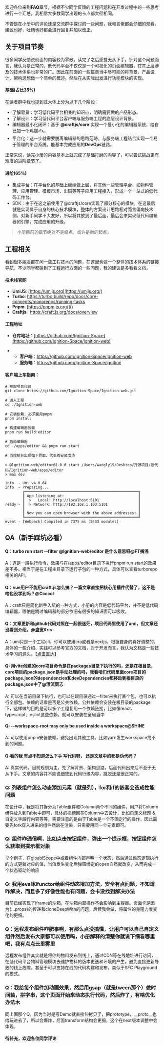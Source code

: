 欢迎各位来到**FAQ**章节，根据不少同学反馈的工程问题和在开发过程中的一些思考进行一个汇总。我相信大多数同学出现的卡点都大径相同。

不管是在小册中的评论还是交流群中探讨的一些问题，我和言佬都会仔细的观看，建议也好，吐槽也好都会进行回复并加以改正。

## 关于项目节奏

很多同学反馈说前面的内容较为零散，读完了之后感觉无从下手。针对这个问题而言，我认为是正常的，低代码平台不仅仅是一个可视化的页面编辑器，在其上层涉及的技术体系也非常的广。因此在前面的一些篇章当中尽可能的将背景、产品设计、架构思想做一个简单的概述。然后在从实际出发进行功能模块的实现。

#### 基础(占比35%)

在读者群中我也提到过大体上分为以下几个阶段：

-   了解背景：学习低代码平台相关的知识点，明确需要做的产品形态。
-   了解设计：学习低代码平台客户端与服务端工程的底层设计背景。
-   编辑器最小化闭环：基于 **@craftjs/core** 实现一个最小化的编辑器系统，给自己加一个鸡腿✍️。
-   平台化：这一步就需要脱离编辑器的思路范畴，与服务端工程结合实现一个易于管理的平台系统。能基本完成应用的**DevOps**链路。

正常来说，读完小册的内容基本上就完成了基础打磨的内容了，可以尝试挑战更有难度的进阶章节了。

#### 进阶(65%)

-   集成平台：在平台化的基础上继续做上层，将其他一些管理平台，如物料管理、应用管理、模板市场、出码等等子应用工程接入，形成一个一站式的低代码工作台。
-   SDK：由于在这之前使用了@craftjs/core实现了部分核心的模块，在这最后就是实现属于自身的核心技术模块，整体的方案设计思路相对而言偏向技术侧，对新手同学不太友好，所以将其放到了最后面，最后会来实现低代码编辑器的引擎，完成应用的升级。

> 小册目前的章节绝对不是终点，或许是新的起点。

## 工程相关

看到很多朋友都在问一些工程技术的问题，在这里也做一个整体的技术体系的链接导航，不少同学都碰到了工程运行方面的一些问题，我的建议是多看看文档。

#### 技术栈官网

-   **UmiJS**: [https://umijs.org](https://umijs.org/)
-   **Turbo**: <https://turbo.build/repo/docs/core-concepts/monorepos/running-tasks>
-   **Pnpm**: [https://pnpm.js.org/]()
-   **Craftjs**:  <https://craft.js.org/docs/overview>

#### 工程地址

-   **仓库地址**：[https://github.com/Ignition-Space](https://github.com/Ignition-Space/Ignition-web)

<!---->

-   -   **客户端**：<https://github.com/Ignition-Space/Ignition-web>
    -   **服务端**：<https://github.com/Ignition-Space/ignition>

#### 客户端上车指南：

```
# 拉取项目代码
git clone https://github.com/Ignition-Space/Ignition-web.git

# 进入工程
cd ./Ignition-web

# 安装依赖, 必须使用pnpm
pnpm install

# 构建编辑器依赖
pnpm run build:editor

# 启动编辑器
cd ./apps/editor && pnpm run start

# 当控制台出现如下界面，代表着安装成功

> @lgnition-web/editor@1.0.0 start /Users/wangly19/Desktop/开源项目/低代码/Ignition-web/apps/editor
> max dev

info  - Umi v4.0.64
info  - Preparing...
        ╔════════════════════════════════════════════════════╗
        ║ App listening at:                                  ║
        ║  >   Local: http://localhost:5101                  ║
ready - ║  > Network: http://192.168.1.103:5101              ║
        ║                                                    ║
        ║ Now you can open browser with the above addresses↑ ║
        ╚════════════════════════════════════════════════════╝
event - [Webpack] Compiled in 7375 ms (5433 modules)
```

## QA（新手踩坑必看）

#### Q：turbo run start --filter @lgnition-web/editor 是什么意思呀@FT搁浅

A：这是一段执行命令，效果与在/apps/editor目录下执行pnpm run start的效果差不多。相当于是在工程主目录下运行子包的一种方式，具体可以查看turborepo相关的API。

#### Q：vue用户不能用craft.js怎么搞？一篇文章直接把核心用插件代替了，这不是啥也没学到吗？@Cccccl

A：craft只是简化新手入坑的一种方式，小册的内容是低代码平台，并不是低代码编辑器，哪怕是跳过编辑器的部分依旧有很多的知识面可以吸收。

#### Q：文章更新和github代码对照在一起很迷茫，项目代码里使用了umi，但文章还没看到介绍。@**盛宽Kris**

A：umi只是一个工程cli，你可以使用cra或者是nextjs，根据自身的喜好调整的，具体的一些介绍、实践可以参考官方的文档，对于开发而言，我认为文档是一些技术学习的源头。【[点击直达](https://umijs.org/)】

#### Q: 用vite创建的core项目命令是在packages目录下执行的吗，还是在根目录，core项目的package.json是手动处理的吗，我看咱们代码里面core项目的package.json的dependencies和devDependencies都移动到根目录的package.json中了@漂流同志

A: 可以在当前目录下执行，也可以在跟目录通过--filter来执行某个包，也可以执行全部包。依赖的话看是否是公共依赖，公共依赖会安装在根目录的package下，这样做的目的是可以多个工程复用一个依赖链接，比如像react、typescript、eslint这些依赖，就可以安装在全局当中

#### Q: --workspace-root may only be used inside a workspace@SHINE

A: 可以使用pnpm安装依赖，避免出现其他工具，比如yarn发生workspace找不到的问题。

#### Q:看的我 有点不知道怎么下手 写代码呀， 还是文章中的都是伪代码？

A: 真实代码，目前规划为主，先了解背景、架构思路，后面代码出来后不至于无从下手。文章的内容并不能说细致到代码行级内容，跳脱还是很正常的。

### Q: 列表组件怎么动态添加元素（就是列），for和if的嵌套会造成性能问题
在设计中，我是将其拆分为Table组件和Column两个不同的组件，用户将Column组件放入到Table中即可，具体的插槽回在Column中去设计，比如自定义标题 & 自定义字段行内容等等，需要注意的是由于Table是一个不固定行的操作，因此需要先fork穿入进来的组件然后在渲染，只需要用同一个元素即可。

### Q: 组件咋通信啊，比如点击按钮组件，弹出一个提示框，按钮组件怎么获取到提示框对象

举个例子，在gloablScope中或着组件内部声明一个状态，然后通过动态逻辑执行的方式更新对应的值，当值发生变化后弹窗绑定的open自然就改变，从而完成一个状态驱动的响应

### Q: 我用eval和functor给组件动态增加方法，安全有点问题，不知道咋解决，而且多了好像性能也有问题，会卡没找到解决办法

目前已经实现了iframe的沙箱，在沙箱内部操作不会影响到主容器。页面卡是因为{...props}的传递和cloneDeepWith的问题，后续我会做，将属性的克隆力度变化的更细。

### Q：远程发布组件咋肥事啊，有那么点没搞懂，让用户可以自己自定义组件然后发布大家都可以使用吗，小册解释的清楚你就说下细看哪里吧，我有点点云里雾里

远程发布组件其实就是将你的物料发布到线上，通过CDN等在线地址进行访问，在低代码平台物料管理模块去维护物料的版本更迭和环境的产生，避免直接更新导致的线上故障。甚至于可以支持在线的代码构建和发布，类似于SFC Playground的模式。

### Q：我给每个组件加动画效果，然后用gsap（就是tween那个）做时间轴，拼字串，这个页面开始来动态执行代码，然后炸了，有啥优化办法木

同上面那个Q，因为当时是写Demo就直接伸拷贝了，把prototype，__proto__也给玩进去了，所以会爆炸，后面transform结构会更细，这个在next版本调整中会体现。


#### 待补充，欢迎各位同学评论